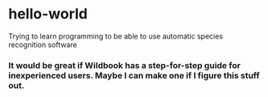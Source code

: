 # hello-world
<p>Trying to learn programming to be able to use automatic species recognition software</p>
<h3>It would be great if Wildbook has a step-for-step guide for inexperienced users. Maybe I can make one if I figure this stuff out.</h3>
